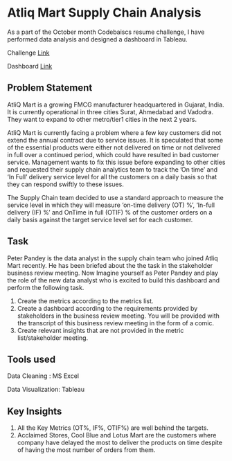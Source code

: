 # Atliq Mart Supply Chain Analysis

As a part of the October month Codebaiscs resume challenge, I have performed data analysis and designed a dashboard in Tableau.

Challenge [Link](https://codebasics.io/event/codebasics-resume-project-challenge)

Dashboard [Link](https://public.tableau.com/app/profile/meet.tushar.shah/viz/SupplyChainChallengebyCodebasics/Dashboard1)

## Problem Statement

AtliQ Mart is a growing FMCG manufacturer headquartered in Gujarat, India. It is currently operational in three cities Surat, Ahmedabad and Vadodra. They want to expand to other metro/tier1 cities in the next 2 years.

AtliQ Mart is currently facing a problem where a few key customers did not extend the annual contract due to service issues. It is speculated that some of the essential products were either not delivered on time or not delivered in full over a continued period, which could have resulted in bad customer service. Management wants to fix this issue before expanding to other cities and requested their supply chain analytics team to track the ’On time’ and ‘In Full’ delivery service level for all the customers on a daily basis so that they can respond swiftly to these issues.

The Supply Chain team decided to use a standard approach to measure the service level in which they will measure ‘on-time delivery (OT) %’, ‘In-full delivery (IF) %’ and OnTime in full (OTIF) % of the customer orders on a daily basis against the target service level set for each customer.

## Task

Peter Pandey is the data analyst in the supply chain team who joined Atliq Mart recently. He has been briefed about the the task in the stakeholder business review meeting. Now Imagine yourself as Peter Pandey and play the role of the new data analyst who is excited to build this dashboard and perform the following task.

1. Create the metrics according to the metrics list.
2. Create a dashboard according to the requirements provided by stakeholders in the business review meeting. You will be provided with the transcript of this business review meeting in the form of a comic.
3. Create relevant insights that are not provided in the metric list/stakeholder meeting.

## Tools used

Data Cleaning : MS Excel

Data Visualization: Tableau

## Key Insights

1. All the Key Metrics (OT%, IF%, OTIF%) are well behind the targets.
2. Acclaimed Stores, Cool Blue and Lotus Mart are the customers where company have delayed the most to deliver the products on time despite of having the most number of orders from them.
